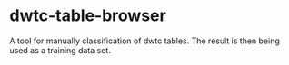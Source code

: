# dwtc-table-browser
A tool for manually classification of dwtc tables. The result is then being used as a training data set.
